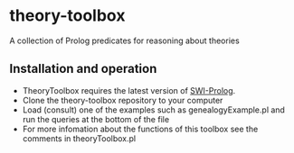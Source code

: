 # theory-toolbox
A collection of Prolog predicates for reasoning about theories

## Installation and operation
* TheoryToolbox requires the latest version of [SWI-Prolog](https://www.swi-prolog.org/Download.html).
* Clone the theory-toolbox repository to your computer
* Load (consult) one of the examples such as genealogyExample.pl and run the queries at the bottom of the file
* For more infomation about the functions of this toolbox see the comments in theoryToolbox.pl
